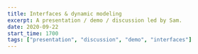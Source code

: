 ```yaml
---
title: Interfaces & dynamic modeling
excerpt: A presentation / demo / discussion led by Sam.
date: 2020-09-22
start_time: 1700
tags: ["presentation", "discussion", "demo", "interfaces"]
---
```

